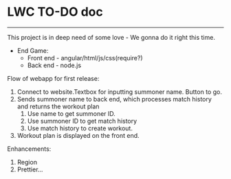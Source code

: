 #  LWC TO-DO doc
--------------------------

This project is in deep need of some love - We gonna do it right this time.

* End Game:
	* Front end - angular/html/js/css(require?)
	* Back end - node.js


Flow of webapp for first release:
1) Connect to website.Textbox for inputting summoner name. Button to go.
2) Sends summoner name to back end, which processes match history and returns the workout plan
	1) Use name to get summoner ID.
	2) Use summoner ID to get match history
	3) Use match history to create workout.
3) Workout plan is displayed on the front end.

Enhancements:
1) Region
2) Prettier...